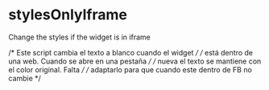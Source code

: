 # stylesOnlyIframe
Change the styles if the widget is in iframe

/*  Este script cambia el texto a blanco cuando el widget   */
/*  está dentro de una web. Cuando se abre en una pestaña   */
/*  nueva el texto se mantiene con el color original. Falta */ 
/*  adaptarlo para que cuando este dentro de FB no cambie   */ 
